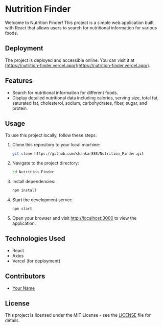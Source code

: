 # Nutrition Finder

Welcome to Nutrition Finder! This project is a simple web application built with React that allows users to search for nutritional information for various foods.

## Deployment

The project is deployed and accessible online. You can visit it at [https://nutrition-finder.vercel.app/](https://nutrition-finder.vercel.app/).

## Features

- Search for nutritional information for different foods.
- Display detailed nutritional data including calories, serving size, total fat, saturated fat, cholesterol, sodium, carbohydrates, fiber, sugar, and protein.

## Usage

To use this project locally, follow these steps:

1. Clone this repository to your local machine:

    ```bash
    git clone https://github.com/shankar888/Nutrition_Finder.git
    ```

2. Navigate to the project directory:

    ```bash
    cd Nutrition_Finder
    ```

3. Install dependencies:

    ```bash
    npm install
    ```

4. Start the development server:

    ```bash
    npm start
    ```

5. Open your browser and visit [http://localhost:3000](http://localhost:3000) to view the application.

## Technologies Used

- React
- Axios
- Vercel (for deployment)

## Contributors

- [Your Name](https://github.com/yourusername)

## License

This project is licensed under the MIT License - see the [LICENSE](LICENSE) file for details.
